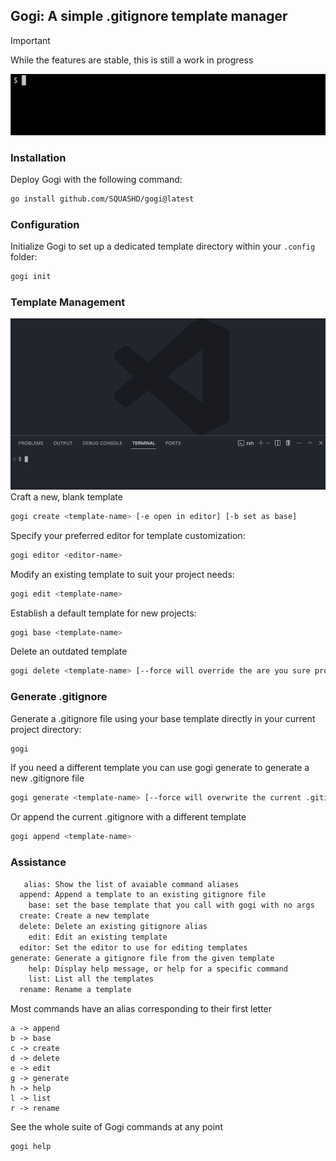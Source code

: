 ## Gogi: A simple .gitignore template manager


> [!IMPORTANT]  
> While the features are stable, this is still a work in progress

![the installation process for gogi](./gifs/gogi_init.gif)

### Installation
Deploy Gogi with the following command:
```bash
go install github.com/SQUASHD/gogi@latest
```

### Configuration
Initialize Gogi to set up a dedicated template directory within your `.config` folder:
```bash
gogi init
```

### Template Management
![using gogi](./gifs/gogi_editor.gif)
Craft a new, blank template 
```bash
gogi create <template-name> [-e open in editor] [-b set as base]
```

Specify your preferred editor for template customization:
```bash
gogi editor <editor-name>
```

Modify an existing template to suit your project needs:
```bash
gogi edit <template-name>
```

Establish a default template for new projects:
```bash
gogi base <template-name>
```

Delete an outdated template
```bash
gogi delete <template-name> [--force will override the are you sure prompt]
```

### Generate .gitignore
Generate a .gitignore file using your base template directly in your current project directory:
```bash
gogi
```

If you need a different template you can use gogi generate to generate a new 
.gitignore file

```bash
gogi generate <template-name> [--force will overwrite the current .gitignore]
```

Or append the current .gitignore with a different template

```bash
gogi append <template-name>
```

### Assistance



```txt
   alias: Show the list of avaiable command aliases
  append: Append a template to an existing gitignore file
    base: set the base template that you call with gogi with no args
  create: Create a new template
  delete: Delete an existing gitignore alias
    edit: Edit an existing template
  editor: Set the editor to use for editing templates
generate: Generate a gitignore file from the given template
    help: Display help message, or help for a specific command
    list: List all the templates
  rename: Rename a template
```

Most commands have an alias corresponding to their first letter
```
a -> append
b -> base
c -> create
d -> delete
e -> edit
g -> generate
h -> help
l -> list
r -> rename
```

See the whole suite of Gogi commands at any point
```bash
gogi help
```
